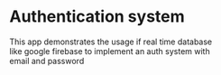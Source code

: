 # Authentication system
This app demonstrates the usage if real time database <br>
like google firebase to implement an auth system with <br>
email and password

